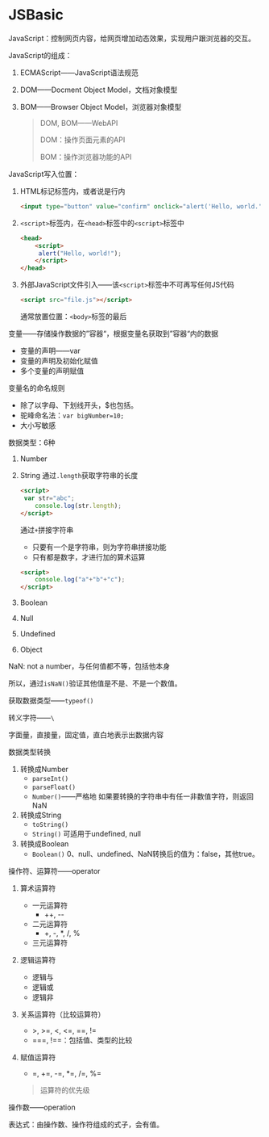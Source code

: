 # JSBasic

JavaScript：控制网页内容，给网页增加动态效果，实现用户跟浏览器的交互。

JavaScript的组成：

1. ECMAScript——JavaScript语法规范

2. DOM——Docment Object Model，文档对象模型

3. BOM——Browser Object Model，浏览器对象模型

   > DOM, BOM——WebAPI
   >
   > DOM：操作页面元素的API
   >
   > BOM：操作浏览器功能的API



JavaScript写入位置：

1. HTML标记标签内，或者说是行内

   ```html
   <input type="button" value="confirm" onclick="alert('Hello, world.')" />
   ```

   

2. `<script>`标签内，在`<head>`标签中的`<script>`标签中

   ```html
   <head>
       <script>
       	alert("Hello, world!");
       </script>
   </head>
   ```

   

3. 外部JavaScript文件引入——该`<script>`标签中不可再写任何JS代码

   ```html
   <script src="file.js"></script>
   ```

   通常放置位置：`<body>`标签的最后



变量——存储操作数据的”容器“，根据变量名获取到”容器“内的数据

* 变量的声明——var
* 变量的声明及初始化赋值
* 多个变量的声明赋值

变量名的命名规则

* 除了以字母、下划线开头，$也包括。
* 驼峰命名法：`var bigNumber=10;`
* 大小写敏感



数据类型：6种

1. Number

2. String
   通过`.length`获取字符串的长度

   ```html
   <script>
   	var str="abc";
       console.log(str.length);
   </script>
   ```

   通过`+`拼接字符串

   * 只要有一个是字符串，则为字符串拼接功能
   * 只有都是数字，才进行加的算术运算

   ```html
   <script>
       console.log("a"+"b"+"c");
   </script>
   ```

3. Boolean

4. Null

5. Undefined

6. Object

NaN: not a number，与任何值都不等，包括他本身

所以，通过`isNaN()`验证其他值是不是、不是一个数值。



获取数据类型——`typeof()`

转义字符——`\`

字面量，直接量，固定值，直白地表示出数据内容



数据类型转换

1. 转换成Number
   * `parseInt()`
   * `parseFloat()`
   * `Number()`——严格地
     如果要转换的字符串中有任一非数值字符，则返回NaN
2. 转换成String
   * `toString()`
   * `String()`
     可适用于undefined, null
3. 转换成Boolean
   * `Boolean()`
     0、null、undefined、NaN转换后的值为：false，其他true。

操作符、运算符——operator

1. 算术运算符

   * 一元运算符
     * ++, --
   * 二元运算符
     * +, -, *, /, % 
   * 三元运算符

2. 逻辑运算符

   * 逻辑与
   * 逻辑或
   * 逻辑非

3. 关系运算符（比较运算符）

   * \>, \>=, <, <=, ==, !=
   * ===, !==：包括值、类型的比较

4. 赋值运算符

   * =, +=, -=, *=, /=, %=

   >运算符的优先级

操作数——operation

表达式：由操作数、操作符组成的式子，会有值。